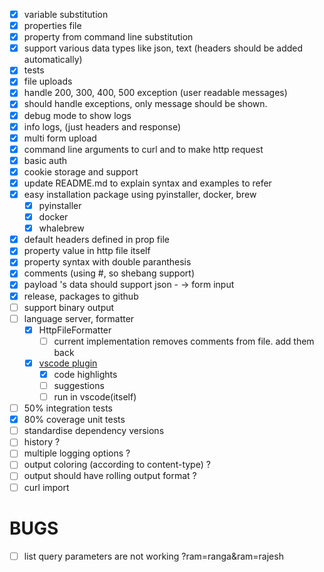 - [x] variable substitution
- [x] properties file
- [x] property from command line substitution
- [x] support various data types like json, text (headers should be added automatically)
- [x] tests
- [x] file uploads
- [x] handle 200, 300, 400, 500 exception (user readable messages)
- [x] should handle exceptions, only message should be shown.
- [x] debug mode to show logs
- [x] info logs, (just headers and response)
- [x] multi form upload
- [X] command line arguments to curl and to make http request
- [x] basic auth
- [x] cookie storage and support
- [x] update README.md to explain syntax and examples to refer
- [x] easy installation package using pyinstaller, docker, brew
    - [x] pyinstaller
    - [x] docker
    - [x] whalebrew
- [x] default headers defined in prop file
- [x] property value in http file itself
- [x] property syntax with double paranthesis
- [x] comments (using #, so shebang support)
- [x] payload 's data should support json - -> form input
- [x] release, packages to github
- [ ] support binary output
- [ ] language server, formatter
    - [x] HttpFileFormatter
        - [ ] current implementation removes comments from file. add them back
    - [x] [vscode plugin](https://github.com/cedric05/dothttp-code.git)
        - [x] code highlights
        - [ ] suggestions
        - [ ] run in vscode(itself)
- [ ] 50% integration tests
- [x] 80% coverage unit tests
- [ ] standardise dependency versions
- [ ] history ?
- [ ] multiple logging options ?
- [ ] output coloring (according to content-type) ?
- [ ] output should have rolling output format ?
- [ ] curl import

# BUGS

- [ ] list query parameters are not working ?ram=ranga&ram=rajesh